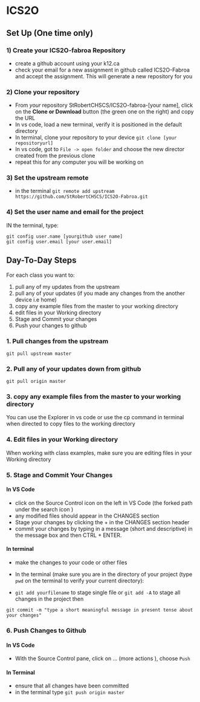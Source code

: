 # ICS2O
 
## Set Up (One time only)

### 1) Create your ICS2O-fabroa Repository
* create a github account using your k12.ca
* check your email for a new assignment in github called ICS2O-Fabroa and accept the assignment.  This will generate a new repository for you

### 2) Clone your repository
* From *your* repository StRobertCHSCS/ICS2O-fabroa-[your name], click on the **Clone or Download** button (the green one on the right) and copy the URL
* In vs code, load a new terminal, verify it is positioned in the default directory
* In terminal, clone your repository to your device `git clone [your repositoryurl]`
* In vs code, got to `File -> open folder` and choose the new director created from the previous clone 
* repeat this for any computer you will be working on

### 3) Set the upstream remote
* in the terminal `git remote add upstream https://github.com/StRobertCHSCS/ICS2O-Fabroa.git`

### 4) Set the user name and email for the project
IN the terminal, type:
```
git config user.name [yourgithub user name]
git config user.email [your user.email]
```


## Day-To-Day Steps
For each class you want to:
1. pull any of my updates from the upstream
2. pull any of your updates (if you made any changes from the another device i.e home)
3. copy any example files from the master to your working directory
4. edit files in your Working directory
5. Stage and Commit your changes
6. Push your changes to github

### 1. Pull changes from the upstream
`git pull upstream master`

### 2. Pull any of your updates down from github
`git pull origin master`

### 3. copy any example files from the master to your working directory
You can use the Explorer in vs code or use the cp command in terminal when directed to copy files to the working directory

### 4. Edit files in your Working directory
When working with class examples, make sure you are editing files in your Working directory

### 5. Stage and Commit Your Changes
#### In VS Code
* click on the Source Control icon on the left in VS Code (the forked path under the search icon )
* any modified files should appear in the CHANGES section
* Stage your changes by clicking the + in the CHANGES section header
* commit your changes by typing in a message (short and descriptive) in the message box and then CTRL + ENTER.

#### In terminal
* make the changes to your code or other files
* In the terminal (make sure you are in the directory of your project (type `pwd` on the terminal to verify your current directory):

* `git add yourfilename` to stage single file or `git add -A` to stage all changes in the project
then

```
git commit -m "type a short meaningful message in present tense about your changes"
```

### 6. Push Changes to Github
#### In VS Code
* With the Source Control pane, click on ... (more actions ), choose `Push`

#### In Terminal
* ensure that all changes have been committed
* in the terminal type `git push origin master`

